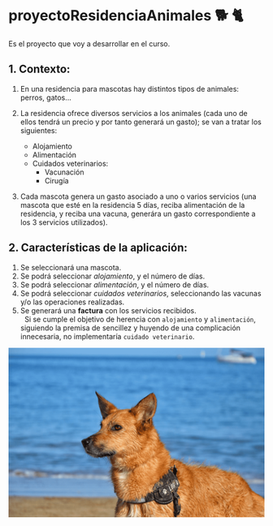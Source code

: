 # proyectoResidenciaAnimales :dog2: :cat2:
Es el proyecto que voy a desarrollar en el curso.

## 1. Contexto:
1. En una residencia para mascotas hay distintos tipos de animales: perros, gatos...
1. La residencia ofrece diversos servicios a los animales (cada uno de ellos tendrá un precio y por tanto generará un gasto); se van a tratar los siguientes:
    * Alojamiento
    * Alimentación
    * Cuidados veterinarios:
      * Vacunación
      * Cirugía

1. Cada mascota genera un gasto asociado a uno o varios servicios (una mascota que esté en la residencia 5 días, reciba alimentación de la residencia, y reciba una vacuna, generára un gasto correspondiente a los 3 servicios utilizados).

## 2. Características de la aplicación:
1. Se seleccionará una mascota.
1. Se podrá seleccionar *alojamiento*, y el número de días.
1. Se podrá seleccionar *alimentación*, y el número de días.
1. Se podrá seleccionar *cuidados veterinarios*, seleccionando las vacunas y/o las operaciones realizadas.
1. Se generará una **factura** con los servicios recibidos.    
&nbsp;
 Si se cumple el objetivo de herencia con `alojamiento` y `alimentación`, siguiendo la premisa de sencillez y huyendo de una complicación innecesaria, no implementaría `cuidado veterinario`.

![Lur](./lurGrub.png "Lur en la playa")